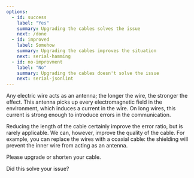 ```yaml
---
options:
  - id: success
    label: "Yes"
    summary: Upgrading the cables solves the issue
    next: /done
  - id: improved
    label: Somehow
    summary: Upgrading the cables improves the situation
    next: serial-hamming
  - id: no-improvment
    label: "No"
    summary: Upgrading the cables doesn't solve the issue
    next: serial-jsonlint
--- 
```


Any electric wire acts as an antenna; the longer the wire, the stronger the effect. This antenna picks up every electromagnetic field in the environment, which induces a current in the wire. On long wires, this current is strong enough to introduce errors in the communication.

Reducing the length of the cable certainly improve the error ratio, but is rarely applicable.
We can, however, improve the quality of the cable.
For example, you can replace the wires with a coaxial cable: the shielding will prevent the inner wire from acting as an antenna.

Please upgrade or shorten your cable.

Did this solve your issue?